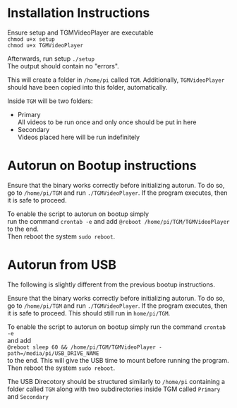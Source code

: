 # Installation Instructions

Ensure setup and TGMVideoPlayer are executable  
`chmod u+x setup`  
`chmod u+x TGMVideoPlayer`  

Afterwards, run setup
`./setup`  
The output should contain no "errors".

This will create a folder in `/home/pi` called `TGM`. 
Additionally, `TGMVideoPlayer` should have been copied into this folder, automatically.  

Inside `TGM` will be two folders:  
* Primary  
All videos to be run once and only once should be put in here  
* Secondary  
Videos placed here will be run indefinitely   

# Autorun on Bootup instructions  
Ensure that the binary works correctly before initializing autorun. 
To do so, go to `/home/pi/TGM` and run `./TGMVideoPlayer`. If the program executes, 
then it is safe to proceed.  

To enable the script to autorun on bootup simply  
run the command `crontab -e` and add `@reboot /home/pi/TGM/TGMVideoPlayer` to the end.  
Then reboot the system `sudo reboot`.

# Autorun from USB  
The following is slightly different from the previous bootup instructions.

Ensure that the binary works correctly before initializing autorun. 
To do so, go to `/home/pi/TGM` and run `./TGMVideoPlayer`. If the program executes, 
then it is safe to proceed. This should still run in `home/pi/TGM`.  

To enable the script to autorun on bootup simply run the command  `crontab -e`  
and add  
```@reboot sleep 60 && /home/pi/TGM/TGMVideoPlayer -path=/media/pi/USB_DRIVE_NAME```  
to the end. This will give the USB time to mount before running the program.
Then reboot the system `sudo reboot`.  

The USB Direcotory should be structured similarly to `/home/pi` containing a folder 
called `TGM` along with two subdirectories inside TGM called `Primary` and `Secondary`
